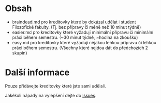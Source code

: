 # Obsah
- braindead.md pro kreditovky které by dokázal udělat i student Filozofické fakulty. (Tj. bez přípravy či méně než 10 minut týdně)
- easier.md pro kreditovky které vyžadují minimální přípravu či minimální práci během semestru. (~30 minut týdně, ~hodina na zkoušku)
- easy.md pro kreditovky které vyžadují nějakou lehkou přípravu či lehkou práci během semestru. (Všechny které nejdou dát do předchozích 2 skupin)

# Další informace

Pouze přidávejte kreditovky které jste sami udělali.

Jakékoli nápady na vylepšení dejte do [Issues](https://github.com/Marcuss2/FI-MUNI-Kreditovky/issues).
